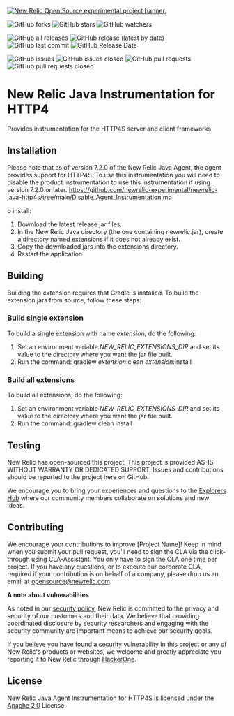 <a href="https://opensource.newrelic.com/oss-category/#new-relic-experimental"><picture><source media="(prefers-color-scheme: dark)" srcset="https://github.com/newrelic/opensource-website/raw/main/src/images/categories/dark/Experimental.png"><source media="(prefers-color-scheme: light)" srcset="https://github.com/newrelic/opensource-website/raw/main/src/images/categories/Experimental.png"><img alt="New Relic Open Source experimental project banner." src="https://github.com/newrelic/opensource-website/raw/main/src/images/categories/Experimental.png"></picture></a>

![GitHub forks](https://img.shields.io/github/forks/newrelic-experimental/newrelic-java-http4s?style=social)
![GitHub stars](https://img.shields.io/github/stars/newrelic-experimental/newrelic-java-http4s?style=social)
![GitHub watchers](https://img.shields.io/github/watchers/newrelic-experimental/newrelic-java-http4s?style=social)

![GitHub all releases](https://img.shields.io/github/downloads/newrelic-experimental/newrelic-java-http4s/total)
![GitHub release (latest by date)](https://img.shields.io/github/v/release/newrelic-experimental/newrelic-java-http4s)
![GitHub last commit](https://img.shields.io/github/last-commit/newrelic-experimental/newrelic-java-http4s)
![GitHub Release Date](https://img.shields.io/github/release-date/newrelic-experimental/newrelic-java-http4s)


![GitHub issues](https://img.shields.io/github/issues/newrelic-experimental/newrelic-java-http4s)
![GitHub issues closed](https://img.shields.io/github/issues-closed/newrelic-experimental/newrelic-java-http4s)
![GitHub pull requests](https://img.shields.io/github/issues-pr/newrelic-experimental/newrelic-java-http4s)
![GitHub pull requests closed](https://img.shields.io/github/issues-pr-closed/newrelic-experimental/newrelic-java-http4s)


# New Relic Java Instrumentation for HTTP4

Provides instrumentation for the HTTP4S server and client frameworks

## Installation

Please note that as of version 7.2.0 of the New Relic Java Agent, the agent provides support for HTTP4S.  To use this instrumentation you will need to disable the product instrumentation to use this instrumentation if using version 7.2.0 or later.  https://github.com/newrelic-experimental/newrelic-java-http4s/tree/main/Disable_Agent_Instrumentation.md



o install:

1. Download the latest release jar files.
2. In the New Relic Java directory (the one containing newrelic.jar), create a directory named extensions if it does not already exist.
3. Copy the downloaded jars into the extensions directory.
4. Restart the application.

## Building


Building the extension requires that Gradle is installed.
To build the extension jars from source, follow these steps:
### Build single extension
To build a single extension with name *extension*, do the following:
1. Set an environment variable *NEW_RELIC_EXTENSIONS_DIR* and set its value to the directory where you want the jar file built.
2. Run the command: gradlew *extension*:clean *extension*:install
### Build all extensions
To build all extensions, do the following:
1. Set an environment variable *NEW_RELIC_EXTENSIONS_DIR* and set its value to the directory where you want the jar file built.
2. Run the command: gradlew clean install

## Testing

New Relic has open-sourced this project. This project is provided AS-IS WITHOUT WARRANTY OR DEDICATED SUPPORT. Issues and contributions should be reported to the project here on GitHub.

We encourage you to bring your experiences and questions to the [Explorers Hub](https://discuss.newrelic.com) where our community members collaborate on solutions and new ideas.

## Contributing

We encourage your contributions to improve [Project Name]! Keep in mind when you submit your pull request, you'll need to sign the CLA via the click-through using CLA-Assistant. You only have to sign the CLA one time per project. If you have any questions, or to execute our corporate CLA, required if your contribution is on behalf of a company, please drop us an email at opensource@newrelic.com.

**A note about vulnerabilities**

As noted in our [security policy](../../security/policy), New Relic is committed to the privacy and security of our customers and their data. We believe that providing coordinated disclosure by security researchers and engaging with the security community are important means to achieve our security goals.

If you believe you have found a security vulnerability in this project or any of New Relic's products or websites, we welcome and greatly appreciate you reporting it to New Relic through [HackerOne](https://hackerone.com/newrelic).

## License

New Relic Java Agent Instrumentation for HTTP4S is licensed under the [Apache 2.0](http://apache.org/licenses/LICENSE-2.0.txt) License.
